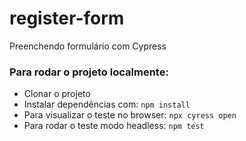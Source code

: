 # register-form
Preenchendo formulário com Cypress   

### Para rodar o projeto localmente:   

*  Clonar o projeto   
*  Instalar dependências com: `npm install`   
*  Para visualizar o teste no browser: `npx cyress open`  
*  Para rodar o teste modo headless: `npm test`  

